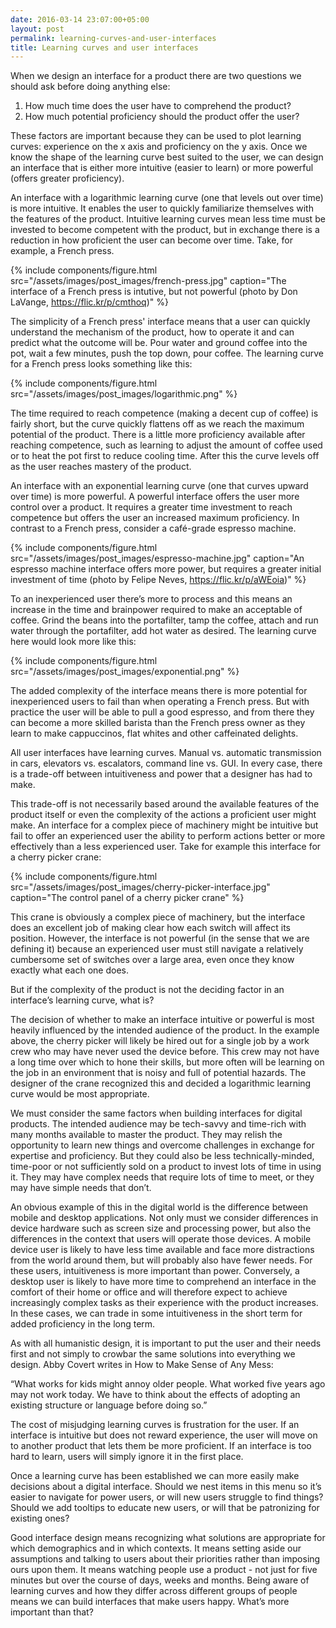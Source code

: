 ```yaml
---
date: 2016-03-14 23:07:00+05:00
layout: post
permalink: learning-curves-and-user-interfaces
title: Learning curves and user interfaces
---
```


When we design an interface for a product there are two questions we should ask before doing anything else:

1. How much time does the user have to comprehend the product?
2. How much potential proficiency should the product offer the user?

These factors are important because they can be used to plot learning curves: experience on the x axis and proficiency on the y axis. Once we know the shape of the learning curve best suited to the user, we can design an interface that is either more intuitive (easier to learn) or more powerful (offers greater proficiency). 

An interface with a logarithmic learning curve (one that levels out over time) is more intuitive. It enables the user to quickly familiarize themselves with the features of the product. Intuitive learning curves mean less time must be invested to become competent with the product, but in exchange there is a reduction in how proficient the user can become over time. Take, for example, a French press.

{% include components/figure.html src="/assets/images/post_images/french-press.jpg" caption="The interface of a French press is intutive, but not powerful (photo by Don LaVange, https://flic.kr/p/cmthoq)" %}

The simplicity of a French press' interface means that a user can quickly understand the mechanism of the product, how to operate it and can predict what the outcome will be. Pour water and ground coffee into the pot, wait a few minutes, push the top down, pour coffee. The learning curve for a French press looks something like this:

{% include components/figure.html src="/assets/images/post_images/logarithmic.png" %}

The time required to reach competence (making a decent cup of coffee) is fairly short, but the curve quickly flattens off as we reach the maximum potential of the product. There is a little more proficiency available after reaching competence, such as learning to adjust the amount of coffee used or to heat the pot first to reduce cooling time. After this the curve levels off as the user reaches mastery of the product.

An interface with an exponential learning curve (one that curves upward over time) is more powerful. A powerful interface offers the user more control over a product. It requires a greater time investment to reach competence but offers the user an increased maximum proficiency. In contrast to a French press, consider a café-grade espresso machine.

{% include components/figure.html src="/assets/images/post_images/espresso-machine.jpg" caption="An espresso machine interface offers more power, but requires a greater initial investment of time (photo by Felipe Neves, https://flic.kr/p/aWEoia)" %}

To an inexperienced user there’s more to process and this means an increase in the time and brainpower required to make an acceptable of coffee. Grind the beans into the portafilter, tamp the coffee, attach and run water through the portafilter, add hot water as desired. The learning curve here would look more like this:

{% include components/figure.html src="/assets/images/post_images/exponential.png" %}

The added complexity of the interface means there is more potential for inexperienced users to fail than when operating a French press. But with practice the user will be able to pull a good espresso, and from there they can become a more skilled barista than the French press owner as they learn to make cappuccinos, flat whites and other caffeinated delights.

All user interfaces have learning curves. Manual vs. automatic transmission in cars, elevators vs. escalators, command line vs. GUI. In every case, there is a trade-off between intuitiveness and power that a designer has had to make.

This trade-off is not necessarily based around the available features of the product itself or even the complexity of the actions a proficient user might make. An interface for a complex piece of machinery might be intuitive but fail to offer an experienced user the ability to perform actions better or more effectively than a less experienced user. Take for example this interface for a cherry picker crane:

{% include components/figure.html src="/assets/images/post_images/cherry-picker-interface.jpg" caption="The control panel of a cherry picker crane" %}

This crane is obviously a complex piece of machinery, but the interface does an excellent job of making clear how each switch will affect its position. However, the interface is not powerful (in the sense that we are defining it) because an experienced user must still navigate a relatively cumbersome set of switches over a large area, even once they know exactly what each one does.

But if the complexity of the product is not the deciding factor in an interface’s learning curve, what is?

The decision of whether to make an interface intuitive or powerful is most heavily influenced by the intended audience of the product. In the example above, the cherry picker will likely be hired out for a single job by a work crew who may have never used the device before. This crew may not have a long time over which to hone their skills, but more often will be learning on the job in an environment that is noisy and full of potential hazards. The designer of the crane recognized this and decided a logarithmic learning curve would be most appropriate.

We must consider the same factors when building interfaces for digital products. The intended audience may be tech-savvy and time-rich with many months available to master the product. They may relish the opportunity to learn new things and overcome challenges in exchange for expertise and proficiency. But they could also be less technically-minded, time-poor or not sufficiently sold on a product to invest lots of time in using it. They may have complex needs that require lots of time to meet, or they may have simple needs that don’t.

An obvious example of this in the digital world is the difference between mobile and desktop applications. Not only must we consider differences in device hardware such as screen size and processing power, but also the differences in the context that users will operate those devices. A mobile device user is likely to have less time available and face more distractions from the world around them, but will probably also have fewer needs. For these users, intuitiveness is more important than power. Conversely, a desktop user is likely to have more time to comprehend an interface in the comfort of their home or office and will therefore expect to achieve increasingly complex tasks as their experience with the product increases. In these cases, we can trade in some intuitiveness in the short term for added proficiency in the long term.

As with all humanistic design, it is important to put the user and their needs first and not simply to crowbar the same solutions into everything we design. Abby Covert writes in How to Make Sense of Any Mess:

“What works for kids might annoy older people. What worked five years ago may not work today. We have to think about the effects of adopting an existing structure or language before doing so.”

The cost of misjudging learning curves is frustration for the user. If an interface is intuitive but does not reward experience, the user will move on to another product that lets them be more proficient. If an interface is too hard to learn, users will simply ignore it in the first place.

Once a learning curve has been established we can more easily make decisions about a digital interface. Should we nest items in this menu so it’s easier to navigate for power users, or will new users struggle to find things? Should we add tooltips to educate new users, or will that be patronizing for existing ones?

Good interface design means recognizing what solutions are appropriate for which demographics and in which contexts. It means setting aside our assumptions and talking to users about their priorities rather than imposing ours upon them. It means watching people use a product - not just for five minutes but over the course of days, weeks and months. Being aware of learning curves and how they differ across different groups of people means we can build interfaces that make users happy. What’s more important than that?
